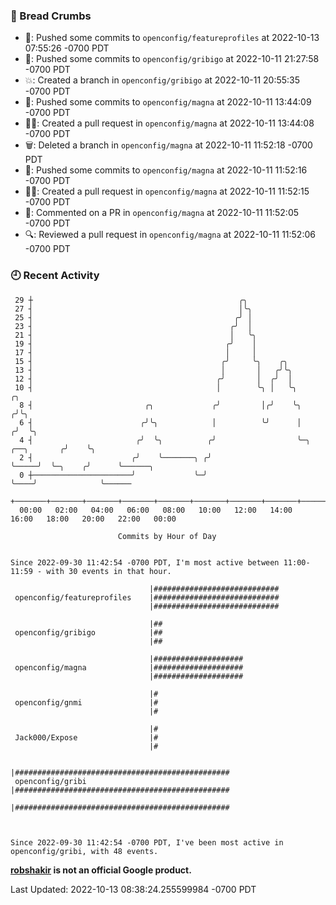 ### 🍞 Bread Crumbs

 * 🚢: Pushed some commits to `openconfig/featureprofiles` at 2022-10-13 07:55:26 -0700 PDT
 * 🚢: Pushed some commits to `openconfig/gribigo` at 2022-10-11 21:27:58 -0700 PDT
 * 💥: Created a branch in `openconfig/gribigo` at 2022-10-11 20:55:35 -0700 PDT
 * 🚢: Pushed some commits to `openconfig/magna` at 2022-10-11 13:44:09 -0700 PDT
 * ✍🏼: Created a pull request in `openconfig/magna` at 2022-10-11 13:44:08 -0700 PDT
 * 🗑: Deleted a branch in `openconfig/magna` at 2022-10-11 11:52:18 -0700 PDT
 * 🚢: Pushed some commits to `openconfig/magna` at 2022-10-11 11:52:16 -0700 PDT
 * ✍🏼: Created a pull request in `openconfig/magna` at 2022-10-11 11:52:15 -0700 PDT
 * 💬: Commented on a PR in  `openconfig/magna` at 2022-10-11 11:52:05 -0700 PDT
 * 🔍: Reviewed a pull request in  `openconfig/magna` at 2022-10-11 11:52:06 -0700 PDT

### 🕘 Recent Activity
```
 29 ┼                                              ╭╮
 27 ┤                                              │╰╮
 25 ┤                                             ╭╯ │
 23 ┤                                            ╭╯  │
 21 ┤                                            │   ╰╮
 19 ┤                                           ╭╯    │
 17 ┤                                           │     │
 15 ┤                                          ╭╯     ╰╮    ╭╮
 13 ┤                                          │       │   ╭╯╰╮
 12 ┤                                         ╭╯       │  ╭╯  │
 10 ┤                                         │        ╰╮ │   ╰╮                      ╭╮
  8 ┤                         ╭╮             ╭╯         │╭╯    ╰╮                    ╭╯╰╮
  6 ┤                        ╭╯╰╮            │          ╰╯      │                   ╭╯  ╰╮
  4 ┤                       ╭╯  ╰╮          ╭╯                  ╰─╮     ╭──╮       ╭╯    ╰╮
  2 ┤                      ╭╯    ╰───────╮ ╭╯                     ╰─────╯  ╰─╮    ╭╯      ╰──────╮
  0 ┼──────────────────────╯             ╰─╯                                 ╰────╯              ╰──────
    +───────+───────+───────+───────+───────+───────+───────+───────+───────+───────+───────+───────+────
  00:00   02:00   04:00   06:00   08:00   10:00   12:00   14:00   16:00   18:00   20:00   22:00   00:00   

						Commits by Hour of Day


Since 2022-09-30 11:42:54 -0700 PDT, I'm most active between 11:00-11:59 - with 30 events in that hour.

```



```
                               |############################
 openconfig/featureprofiles    |############################
                               |############################

                               |##
 openconfig/gribigo            |##
                               |##

                               |####################
 openconfig/magna              |####################
                               |####################

                               |#
 openconfig/gnmi               |#
                               |#

                               |#
 Jack000/Expose                |#
                               |#

                               |################################################
 openconfig/gribi              |################################################
                               |################################################



Since 2022-09-30 11:42:54 -0700 PDT, I've been most active in openconfig/gribi, with 48 events.

```
**[robshakir](mailto:robjs@google.com) is not an official Google product.**  


Last Updated: 2022-10-13 08:38:24.255599984 -0700 PDT
